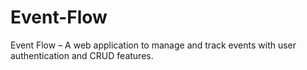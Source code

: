 # Event-Flow
Event Flow – A web application to manage and track events with user authentication and CRUD features.
